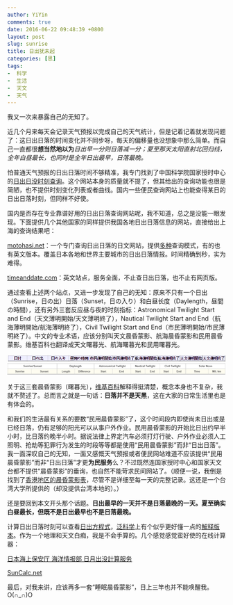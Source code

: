 ```yaml
---
author: YiYin
comments: true
date: 2016-06-22 09:48:39 +0800
layout: post
slug: sunrise
title: 日出犹未起
categories: [思]
tags:
-  科学
-  生活
-  天文
-  天气
---
```


我又一次来暴露自己的无知了。

近几个月来每天会记录天气预报以完成自己的天气统计，但是记着记着就发现问题了：这日出日落的时间变化并不同步呀，每天的偏移量也没想象中那么简单。而自己一直都很**想当然地以为***日出早一分则日落减一分；夏至那天太阳直射北回归线，全年白昼最长，也同时是全年日出最早，日落最晚。*

怕普通天气预报的日出日落时间不够精准，我专门找到了中国科学院国家授时中心的<a href="http://www.time.ac.cn/serve/sunriseset/" target="_blank">日出日没时刻查询</a>。这个网站本身的质量就不提了，但其给出的查询功能也很是简陋，也不提供时刻变化列表或者曲线。国内一些便民查询网站上也能查得某日的日出日落时刻，但同样不好使。

国内是否存在专业靠谱好用的日出日落查询网站呢，我不知道，总之是没能一眼发现。下面提供几个其他国家的同样提供我国各地日出日落信息的网站，直接给出上海的查询结果吧：

<a href="http://www.motohasi.net/SunriseSunset/WorldSun2.php?Date=2016-06-21&Lat=31.217499&Lng=121.475830&TimeZone=Asia/Shanghai&CityName=上海" target="_blank">motohasi.net</a>：一个专门查询日出日落的日文网站，提供<a href="http://www.motohasi.net/SunriseSunset/" target="_blank">多种</a>查询模式，有的也有英文版本。覆盖日本各地和世界主要城市的日出日落情报。时间精确到秒，实为难得。

<a href="http://www.timeanddate.com/sun/china/shanghai" target="_blank">timeanddate.com</a>：英文站点，服务全面，不止查日出日落，也不止有网页版。

通过查看上述两个站点，又进一步发现了自己的无知：原来不只有一个日出（Sunrise，日の出）日落（Sunset，日の入り）和白昼长度（Daylength，昼間の時間），还有另外三套反应昼与夜的时刻指标：Astronomical Twilight Start and End（天文薄明開始/天文薄明終了），Nautical Twilight Start and End（航海薄明開始/航海薄明終了），Civil Twilight Start and End（市民薄明開始/市民薄明終了）。中文的专业术语，应该分别叫天文晨昏蒙影、航海晨昏蒙影和民用晨昏蒙影。维基百科也翻译成天文曙暮光、航海曙暮光和民用曙暮光。

<img src="/public/images/motohasi.jpg" alt="">
<img src="/public/images/timeanddate.jpg" alt="">

关于这三套晨昏蒙影（曙暮光），<a href="https://zh.wikipedia.org/zh-hant/曙暮光" target="_blank">维基百科</a>解释得挺清楚，概念本身也不复杂，我就不赘述了。总而言之就是一句话：**日落并不是天黑**，这在大家的日常生活里也是有体会的。

和我们的生活最有关系的要数“民用晨昏蒙影”了，这个时间段内即使尚未日出或是已经日落，仍有足够的阳光可以从事户外作业。民用晨昏蒙影的开始比日出约早半小时，比日落约晚半小时。据说法律上界定汽车必须打灯行驶、户外作业必须人工照明、抢劫等犯罪行为发生的时段等等都是使用“民用晨昏蒙影”而非“日出日落”。我一面深叹自己的无知，一面又感慨天气预报或者便民网站难道不应该提供“民用晨昏蒙影”而非“日出日落”才更**为民服务**么？不过既然连国家授时中心和国家天文台都不提供“晨昏蒙影”的垂询，也自然不能苛求民间网站了。（顺便一说，我倒是找到了<a href="http://people.chu.edu.tw/~t09403006/information(3).htm" target="_blank">香港地区的晨昏蒙影表</a>，尽管不是详细至每一天的完整记录。这还是一个台湾大学所提供的（却没提供台湾本地的）。）

还是要回到本文开头那个话题。**日出最早的一天并不是日落最晚的一天。夏至确实白昼最长，但既不是日出最早也不是日落最晚。**

计算日出日落时刻可以查看<a href="https://en.wikipedia.org/wiki/Sunrise_equation" target="_blank">日出方程式</a>，<a href="http://pansci.asia" target="_blank">泛科学</a>上有个似乎更好懂一点的<a href="http://pansci.asia/archives/10940" target="_blank">解释版本</a>。作为一个地理和天文白痴，我是不会手算的。几个感觉感觉蛮好使的在线计算器：

<a href="http://www1.kaiho.mlit.go.jp/KOHO/automail/sun_form3.html" target="_blank">日本海上保安厅 海洋情报部 日月出没計算服务</a>

<a href="http://suncalc.net" target="_blank">SunCalc.net</a>

最后，对我来讲，应该再多一套“睡眠晨昏蒙影”，日上三竿也并不能唤醒我。O(∩_∩)O


